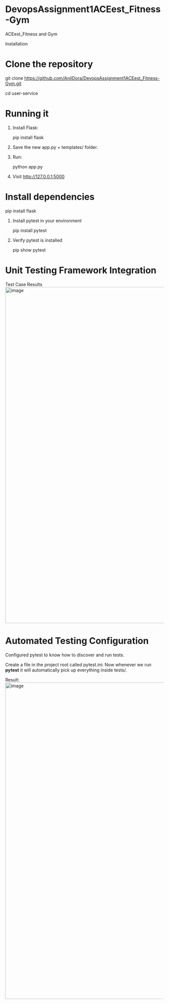 # DevopsAssignment1ACEest_Fitness-Gym
ACEest_Fitness and Gym


Installation
# Clone the repository
git clone https://github.com/AnilDora/DevopsAssignment1ACEest_Fitness-Gym.git

cd user-service

# Running it
1. Install Flask:

   pip install flask
3. Save the new app.py + templates/ folder.
4. Run: 

    python app.py
5. Visit http://127.0.0.1:5000

# Install dependencies
pip install flask 
1. Install pytest in your environment
   

     pip install pytest
2. Verify pytest is installed

   pip show pytest

# Unit Testing Framework Integration
Test Case Results
<img width="1904" height="1066" alt="image" src="https://github.com/user-attachments/assets/c09d40d9-1f38-42d7-899d-a4b23eea183d" />

# Automated Testing Configuration
Configured pytest to know how to discover and run tests.

Create a file in the project root called pytest.ini:
Now whenever we run **pytest**  it will automatically pick up everything inside tests/.

Result:
<img width="1825" height="1004" alt="image" src="https://github.com/user-attachments/assets/7808ef90-1195-432b-9572-5bf79eaec5b1" />




    

   
    

   

